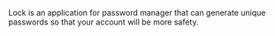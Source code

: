 Lock is an application for password manager that can generate unique passwords so that your account will be more safety.
